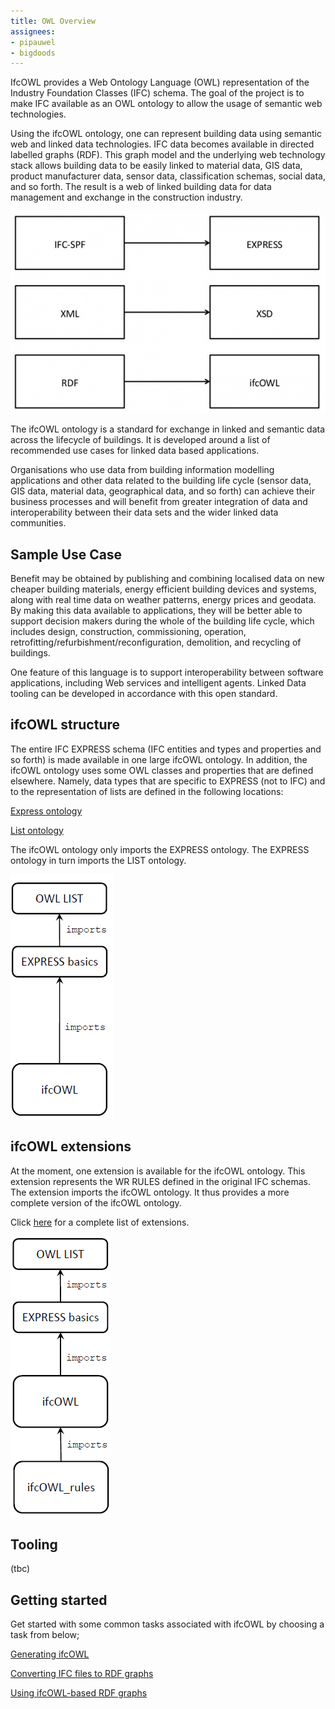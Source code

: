 ```yaml
---
title: OWL Overview
assignees:
- pipauwel
- bigdoods
---
```


IfcOWL provides a Web Ontology Language (OWL) representation of the Industry Foundation Classes (IFC) schema. The goal of the project is to make IFC available as an OWL ontology to allow the usage of semantic web technologies.

Using the ifcOWL ontology, one can represent building data using semantic web and linked data technologies. IFC data becomes available in directed labelled graphs (RDF). This graph model and the underlying web technology stack allows building data to be easily linked to material data, GIS data, product manufacturer data, sensor data, classification schemas, social data, and so forth. The result is a web of linked building data for data management and exchange in the construction industry.

<div class="image-wrapper"><img src="/images/expressxsdowl-768x492.png"></div>


The ifcOWL ontology is a standard for exchange in linked and semantic data across the lifecycle of buildings. It is developed around a list of recommended use cases for linked data based applications.

Organisations who use data from building information modelling applications and other data related to the building life cycle (sensor data, GIS data, material data, geographical data, and so forth) can achieve their business processes and will benefit from greater integration of data and interoperability between their data sets and the wider linked data communities.


## Sample Use Case

Benefit may be obtained by publishing and combining localised data on new cheaper building materials, energy efficient building devices and systems, along with real time data on weather patterns, energy prices and geodata. By making this data available to applications, they will be better able to support decision makers during the whole of the building life cycle, which includes design, construction, commissioning, operation, retrofitting/refurbishment/reconfiguration, demolition, and recycling of buildings.

One feature of this language is to support interoperability between software applications, including Web services and intelligent agents. Linked Data tooling can be developed in accordance with this open standard.

## ifcOWL structure

The entire IFC EXPRESS schema (IFC entities and types and properties and so forth) is made available in one large ifcOWL ontology. In addition, the ifcOWL ontology uses some OWL classes and properties that are defined elsewhere. Namely, data types that are specific to EXPRESS (not to IFC) and to the representation of lists are defined in the following locations:

[Express ontology](http://w3id.org/express#)

[List ontology](http://w3id.org/list#)

The ifcOWL ontology only imports the EXPRESS ontology. The EXPRESS ontology in turn imports the LIST ontology.

<div class="image-wrapper"><img src="/images/express_basics_1.png"></div>

## ifcOWL extensions

At the moment, one extension is available for the ifcOWL ontology. This extension represents the WR RULES defined in the original IFC schemas. The extension imports the ifcOWL ontology. It thus provides a more complete version of the ifcOWL ontology.

Click [here](/docs/reference/schema-languages/ifc-owl/owl-specification/) for a complete list of extensions.

<div class="image-wrapper"><img src="/images/express_rules1.png"></div>

## Tooling

(tbc)


## Getting started

Get started with some common tasks associated with ifcOWL by choosing a task from below;

[Generating ifcOWL]()

[Converting IFC files to RDF graphs]()

[Using ifcOWL-based RDF graphs]()

